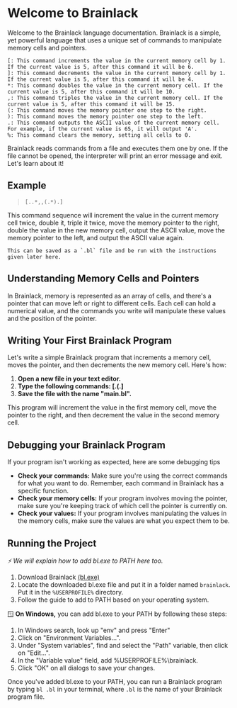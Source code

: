 # Welcome to Brainlack

Welcome to the Brainlack language documentation. Brainlack is a simple, yet powerful language that uses a unique set of commands to manipulate memory cells and pointers.

    [: This command increments the value in the current memory cell by 1. If the current value is 5, after this command it will be 6.
    ]: This command decrements the value in the current memory cell by 1. If the current value is 5, after this command it will be 4.
    *: This command doubles the value in the current memory cell. If the current value is 5, after this command it will be 10.
    ,: This command triples the value in the current memory cell. If the current value is 5, after this command it will be 15.
    (: This command moves the memory pointer one step to the right.
    ): This command moves the memory pointer one step to the left.
    .: This command outputs the ASCII value of the current memory cell. For example, if the current value is 65, it will output 'A'.
    %: This command clears the memory, setting all cells to 0.

Brainlack reads commands from a file and executes them one by one. If the file cannot be opened, the interpreter will print an error message and exit. Let's learn about it!

## Example
> ```[..*,,(.*).]```<br>

This command sequence will increment the value in the current memory cell twice, double it, triple it twice, move the memory pointer to the right, double the value in the new memory cell, output the ASCII value, move the memory pointer to the left, and output the ASCII value again.

    This can be saved as a `.bl` file and be run with the instructions given later here.

## Understanding Memory Cells and Pointers
In Brainlack, memory is represented as an array of cells, and there's a pointer that can move left or right to different cells. Each cell can hold a numerical value, and the commands you write will manipulate these values and the position of the pointer.

## Writing Your First Brainlack Program
Let's write a simple Brainlack program that increments a memory cell, moves the pointer, and then decrements the new memory cell. Here's how:

1. **Open a new file in your text editor.**
2. **Type the following commands: [.(.]**
3. **Save the file with the name "main.bl".**

This program will increment the value in the first memory cell, move the pointer to the right, and then decrement the value in the second memory cell.

## Debugging your Brainlack Program
If your program isn't working as expected, here are some debugging tips

- **Check your commands:** Make sure you're using the correct commands for what you want to do. Remember, each command in Brainlack has a specific function.
- **Check your memory cells:** If your program involves moving the pointer, make sure you're keeping track of which cell the pointer is currently on.
- **Check your values:** If your program involves manipulating the values in the memory cells, make sure the values are what you expect them to be.

## Running the Project
 _⚡ We will explain how to add bl.exe to PATH here too._

1. Download Brainlack [(bl.exe)](https://github.com/armature64/brainlack/releases/download/v2/bl.exe)
2. Locate the downloaded bl.exe file and put it in a folder named `brainlack`. Put it in the `%USERPROFILE%` directory.
3. Follow the guide to add to PATH based on your operating system.

🪟 **On Windows,** you can add bl.exe to your PATH by following these steps:

1. In Windows search, look up "env" and press "Enter"
2. Click on "Environment Variables...".
3. Under "System variables", find and select the "Path" variable, then click on "Edit...".
4. In the "Variable value" field, add %USERPROFILE%\brainlack.
5. Click "OK" on all dialogs to save your changes.

Once you've added bl.exe to your PATH, you can run a Brainlack program by typing `bl .bl` in your terminal, where `.bl` is the name of your Brainlack program file.
